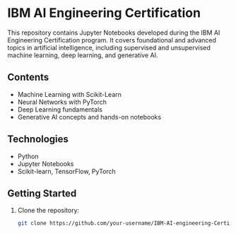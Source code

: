 # IBM AI Engineering Certification

This repository contains Jupyter Notebooks developed during the IBM AI Engineering Certification program. It covers foundational and advanced topics in artificial intelligence, including supervised and unsupervised machine learning, deep learning, and generative AI.

## Contents
- Machine Learning with Scikit-Learn
- Neural Networks with PyTorch
- Deep Learning fundamentals
- Generative AI concepts and hands-on notebooks

## Technologies
- Python
- Jupyter Notebooks
- Scikit-learn, TensorFlow, PyTorch

## Getting Started
1. Clone the repository:
   ```bash
   git clone https://github.com/your-username/IBM-AI-engineering-Certification.git
